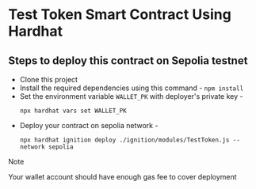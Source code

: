 # Test Token Smart Contract Using Hardhat

## Steps to deploy this contract on Sepolia testnet

- Clone this project
- Install the required dependencies using this command - `npm install`
- Set the environment variable `WALLET_PK` with deployer's private key -
  ```
  npx hardhat vars set WALLET_PK
  ```
- Deploy your contract on sepolia network -
  ```
  npx hardhat ignition deploy ./ignition/modules/TestToken.js --network sepolia
  ```

> [!NOTE]
> Your wallet account should have enough gas fee to cover deployment
